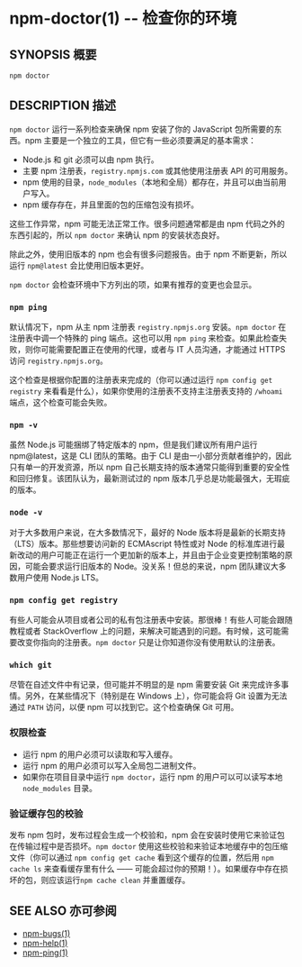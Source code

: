 npm-doctor(1) -- 检查你的环境
========================================================

## SYNOPSIS 概要
```
npm doctor
```

## DESCRIPTION 描述

`npm doctor` 运行一系列检查来确保 npm 安装了你的 JavaScript 包所需要的东西。npm 主要是一个独立的工具，但它有一些必须要满足的基本需求：

- Node.js 和 git 必须可以由 npm 执行。
- 主要 npm 注册表，`registry.npmjs.com` 或其他使用注册表 API 的可用服务。
- npm 使用的目录，`node_modules`（本地和全局）都存在，并且可以由当前用户写入。
- npm 缓存存在，并且里面的包的压缩包没有损坏。

这些工作异常，npm 可能无法正常工作。很多问题通常都是由 npm 代码之外的东西引起的，所以 `npm doctor` 来确认 npm 的安装状态良好。

除此之外，使用旧版本的 npm 也会有很多问题报告。由于 npm 不断更新，所以运行 `npm@latest` 会比使用旧版本更好。

`npm doctor` 会检查环境中下方列出的项，如果有推荐的变更也会显示。

### `npm ping`

默认情况下，npm 从主 npm 注册表 `registry.npmjs.org` 安装。`npm doctor` 在注册表中调一个特殊的 ping 端点。这也可以用 `npm ping` 来检查。如果此检查失败，则你可能需要配置正在使用的代理，或者与 IT 人员沟通，才能通过 HTTPS 访问 `registry.npmjs.org`。

这个检查是根据你配置的注册表来完成的（你可以通过运行 `npm config get registry` 来看看是什么），如果你使用的注册表不支持主注册表支持的 `/whoami` 端点，这个检查可能会失败。

### `npm -v`

虽然 Node.js 可能捆绑了特定版本的 npm，但是我们建议所有用户运行 npm@latest，这是 CLI 团队的策略。由于 CLI 是由一小部分贡献者维护的，因此只有单一的开发资源，所以 npm 自己长期支持的版本通常只能得到重要的安全性和回归修复。该团队认为，最新测试过的 npm 版本几乎总是功能最强大，无瑕疵的版本。

### `node -v`

对于大多数用户来说，在大多数情况下，最好的 Node 版本将是最新的长期支持（LTS）版本。那些想要访问新的 ECMAscript 特性或对 Node 的标准库进行最新改动的用户可能正在运行一个更加新的版本上，并且由于企业变更控制策略的原因，可能会要求运行旧版本的 Node。没关系！但总的来说，npm 团队建议大多数用户使用 Node.js LTS。

### `npm config get registry`

有些人可能会从项目或者公司的私有包注册表中安装。那很棒！有些人可能会跟随教程或者 StackOverflow 上的问题，来解决可能遇到的问题。有时候，这可能需要改变你指向的注册表。`npm doctor` 只是让你知道你没有使用默认的注册表。

### `which git`

尽管在自述文件中有记录，但可能并不明显的是 npm 需要安装 Git 来完成许多事情。另外，在某些情况下（特别是在 Windows 上），你可能会将 Git 设置为无法通过 `PATH` 访问，以便 npm 可以找到它。这个检查确保 Git 可用。

### 权限检查

* 运行 npm 的用户必须可以读取和写入缓存。
* 运行 npm 的用户必须可以写入全局包二进制文件。
* 如果你在项目目录中运行 `npm doctor`，运行 npm 的用户可以可以读写本地 `node_modules` 目录。

### 验证缓存包的校验

发布 npm 包时，发布过程会生成一个校验和，npm 会在安装时使用它来验证包在传输过程中是否损坏。`npm doctor` 使用这些校验和来验证本地缓存中的包压缩文件（你可以通过 `npm config get cache` 看到这个缓存的位置，然后用 `npm cache ls` 来查看缓存里有什么 —— 可能会超过你的预期！）。如果缓存中存在损坏的包，则应该运行`npm cache clean` 并重置缓存。

## SEE ALSO 亦可参阅
* [npm-bugs(1)](https://docs.npmjs.com/cli/bugs)
* [npm-help(1)](https://docs.npmjs.com/cli/help)
* [npm-ping(1)](https://docs.npmjs.com/cli/ping)
